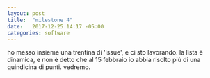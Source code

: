 ```yaml
---
layout: post
title:  "milestone 4"
date:   2017-12-25 14:17 -05:00
categories: software
---
```


ho messo insieme una trentina di 'issue', e ci sto lavorando. la lista è dinamica, e non è detto che al 15 febbraio io abbia risolto più di una quindicina di punti. vedremo.
